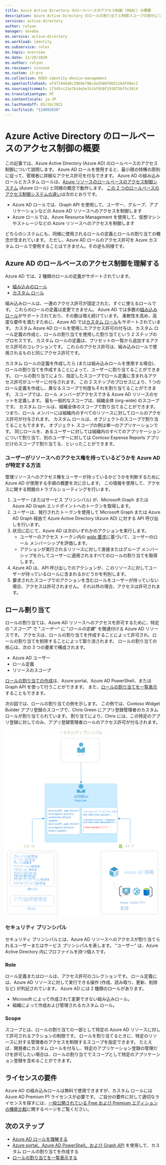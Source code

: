 ```yaml
---
title: Azure Active Directory のロールベースのアクセス制御 (RBAC) の概要
description: Azure Active Directory のロールの割り当てと制限スコープの部分について説明します。
services: active-directory
author: rolyon
manager: daveba
ms.service: active-directory
ms.workload: identity
ms.subservice: roles
ms.topic: overview
ms.date: 11/20/2020
ms.author: rolyon
ms.reviewer: vincesm
ms.custom: it-pro
ms.collection: M365-identity-device-management
ms.openlocfilehash: efd71944d0c29b9e796c4e5508f6b5116df99ec2
ms.sourcegitcommit: 17345cc21e7b14e3e31cbf920f191875bf3c5914
ms.translationtype: HT
ms.contentlocale: ja-JP
ms.lasthandoff: 05/19/2021
ms.locfileid: "110092820"
---
```

# <a name="overview-of-role-based-access-control-in-azure-active-directory"></a>Azure Active Directory のロールベースのアクセス制御の概要

この記事では、Azure Active Directory (Azure AD) のロールベースのアクセス制御について説明します。 Azure AD ロールを使用すると、最小限の特権の原則に従って、管理者に詳細なアクセス許可を付与できます。 Azure AD の組み込みロールとカスタム ロールは、[Azure リソースのロールベースのアクセス制御システム](../../role-based-access-control/overview.md) (Azure ロール) と同様の概念で動作します。 [この 2 つのロールベースのアクセス制御システムの違い](../../role-based-access-control/rbac-and-directory-admin-roles.md)は次のとおりです。

- Azure AD ロールでは、Graph API を使用して、ユーザー、グループ、アプリケーションなどの Azure AD リソースへのアクセスを制御します
- Azure ロールでは、Azure Resource Management を使用して、仮想マシンやストレージなどの Azure リソースへのアクセスを制御します

どちらのシステムにも、同様に使用されるロールの定義とロールの割り当ての概念が含まれています。 ただし、Azure AD ロールのアクセス許可を Azure カスタム ロールで使用することはできません。その逆も同様です。

## <a name="understand-azure-ad-role-based-access-control"></a>Azure AD のロールベースのアクセス制御を理解する
Azure AD では、2 種類のロールの定義がサポートされています。
* [組み込みのロール](./permissions-reference.md)
* [カスタム ロール](./custom-create.md)

組み込みロールは、一連のアクセス許可が固定された、すぐに使えるロールです。 これらのロールの定義は変更できません。 Azure AD では多数の[組み込みロール](./permissions-reference.md)がサポートされており、その数は増え続けています。 柔軟性を高め、高度な要件を満たすために、Azure AD では[カスタム ロール](./custom-create.md)もサポートされています。 カスタム Azure AD ロールを使用したアクセス許可の付与は、カスタム ロール定義の作成と、ロールの割り当てを使用した割り当てという 2 ステップのプロセスです。 カスタム ロールの定義は、プリセットの一覧から追加するアクセス許可のコレクションです。 これらのアクセス許可は、組み込みロールで使用されるものと同じアクセス許可です。  

カスタム ロールの定義を作成したら (または組み込みロールを使用する場合)、ロールの割り当てを作成することによって、ユーザーに割り当てることができます。 ロールの割り当てにより、指定したスコープでロール定義に含まれるアクセス許可がユーザーに付与されます。 この 2 ステップのプロセスにより、1 つのロール定義を作成し、異なるスコープで何度もそれを割り当てることができます。 スコープでは、ロール メンバーがアクセスできる Azure AD リソースのセットを定義します。 最も一般的なスコープは、組織全体 (org-wide) のスコープです。 カスタム ロールは、組織全体のスコープで割り当てることができます。つまり、ロール メンバーには組織内のすべてのリソースに対してロールのアクセス許可が付与されます。 カスタム ロールは、オブジェクトのスコープで割り当てることもできます。 オブジェクト スコープの例は単一のアプリケーションです。 同じロールを、あるユーザーに対しては組織内のすべてのアプリケーションについて割り当て、別のユーザーに対しては Contoso Expense Reports アプリだけのスコープで割り当てる、といったことができます。  

### <a name="how-azure-ad-determines-if-a-user-has-access-to-a-resource"></a>ユーザーがリソースへのアクセス権を持っているどうかを Azure AD が特定する方法

管理リソースへのアクセス権をユーザーが持っているかどうかを判断するために Azure AD が使用する手順の概要を次に示します。 この情報を使用して、アクセスに関する問題のトラブルシューティングを行います。

1. ユーザー (またはサービス プリンシパル) が、Microsoft Graph または Azure AD Graph エンドポイントへのトークンを取得します。
1. ユーザーは、発行されたトークンを使用して Microsoft Graph または Azure AD Graph 経由で Azure Active Directory (Azure AD) に対する API 呼び出しを行います。
1. 状況に応じて、Azure AD は次のいずれかのアクションを実行します。
   - ユーザーのアクセス トークン内の [wids 要求](../../active-directory-b2c/access-tokens.md)に基づいて、ユーザーのロール メンバーシップを評価します。
   - アクションが実行されるリソースに対して直接またはグループ メンバーシップを介してユーザーに適用されるすべてのロールの割り当てを取得します。
1. Azure AD は、API 呼び出しでのアクションが、このリソースに対してユーザーが持っているロールに含まれるかどうかを判別します。
1. 要求されたスコープでのアクションを含むロールをユーザーが持っていない場合、アクセスは許可されません。 それ以外の場合、アクセスは許可されます。

## <a name="role-assignment"></a>ロール割り当て

ロールの割り当ては、Azure AD リソースへのアクセスを許可するために、特定の "*スコープ*" で "*ユーザー*" に "*ロールの定義*" を関連付ける Azure AD リソースです。 アクセスは、ロールの割り当てを作成することによって許可され、ロールの割り当てを削除することによって取り消されます。 ロールの割り当ての核心は、次の 3 つの要素で構成されます。

- Azure AD ユーザー
- ロール定義
- リソースのスコープ

[ロールの割り当ての作成](custom-create.md)は、Azure portal、Azure AD PowerShell、または Graph API を使って行うことができます。 また、[ロールの割り当てを一覧表示](view-assignments.md)することもできます。

次の図では、ロールの割り当ての例を示します。 この例では、Contoso Widget Builder アプリ登録のスコープで、Chris Green にアプリ登録管理者のカスタム ロールが割り当てられています。 割り当てにより、Chris には、この特定のアプリ登録に対してのみ、アプリ登録管理者ロールのアクセス許可が付与されます。

![ロールの割り当てはアクセス許可を適用する方法であり、3 つの部分で構成される](./media/custom-overview/rbac-overview.png)

### <a name="security-principal"></a>セキュリティ プリンシパル

セキュリティ プリンシパルとは、Azure AD リソースへのアクセスが割り当てられるユーザーまたはサービス プリンシパルを表します。 "ユーザー" は、Azure Active Directory 内にプロファイルを持つ個人です。

### <a name="role"></a>Role

ロール定義またはロールは、アクセス許可のコレクションです。 ロール定義には、Azure AD リソースに対して実行できる操作 (作成、読み取り、更新、削除など) が列記されています。 Azure AD には 2 種類のロールがあります。

- Microsoft によって作成されて変更できない組み込みロール。
- 組織によって作成および管理されるカスタム ロール。

### <a name="scope"></a>Scope

スコープとは、ロールの割り当ての一部として特定の Azure AD リソースに対して許可されるアクションの制限です。 ロールを割り当てるときに、特定のリソースに対する管理者のアクセスを制限するスコープを指定できます。 たとえば、開発者にカスタム ロールを付与し、特定のアプリケーション登録の管理だけを許可したい場合は、ロールの割り当てでスコープとして特定のアプリケーション登録を含めることができます。

## <a name="license-requirements"></a>ライセンスの要件

Azure AD の組み込みロールは無料で使用できますが、カスタム ロールには Azure AD Premium P1 ライセンスが必要です。 ご自分の要件に対して適切なライセンスを探すには、[一般公開されている Free および Premium エディションの機能比較](https://azure.microsoft.com/pricing/details/active-directory/)に関するページをご覧ください。

## <a name="next-steps"></a>次のステップ

- [Azure AD ロールを理解する](concept-understand-roles.md)
- [Azure portal、Azure AD PowerShell、および Graph API](custom-create.md) を使用して、カスタム ロールの割り当てを作成する
- [ロールの割り当てを一覧表示する](view-assignments.md)